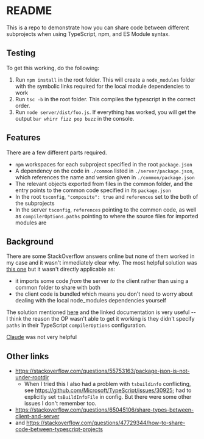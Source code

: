 # README

This is a repo to demonstrate how you can share code between different subprojects
when using TypeScript, npm, and ES Module syntax.

## Testing

To get this working, do the following:
1. Run `npm install` in the root folder.
  This will create a `node_modules` folder with the symbolic links required
  for the local module dependencies to work
2. Run `tsc -b` in the root folder.
  This compiles the typescript in the correct order.
3. Run `node server/dist/foo.js`.
  If everything has worked, you will get the output
  `bar whirr fizz pop buzz` in the console.

## Features

There are a few different parts required.
- `npm` workspaces for each subproject specified in the 
  root `package.json`
- A dependency on the code in `./common` listed in `./server/package.json`,
  which references the name and version given in `./common/package.json`
- The relevant objects exported from files in the common folder, and the
  entry points to the common code specified in its `package.json`
- In the root `tsconfig`, `"composite": true` and `references` set to the
  both of the subprojects
- In the server `tsconfig`, `references` pointing to the common code, 
  as well as `compilerOptions.paths` pointing to where the source files
  for imported modules are


## Background

There are some StackOverflow answers online but none of them worked in my case and
it wasn't immediately clear why. The most helpful solution was
[this one](https://stackoverflow.com/questions/65045106/share-types-between-client-and-server)
but it wasn't directly applicable as:
- it imports some code *from* the server *to* the client rather than using a common folder to share with both
- the client code is bundled which means you don't need to worry about dealing with the local node_modules
  dependencies yourself

The solution mentioned [here](https://stackoverflow.com/questions/63058081/package-json-with-multiple-entrypoints)
and the linked documentation is very useful -- I think the reason the OP wasn't able to get it working
is they didn't specify `paths` in their TypeScript `compilerOptions` configuration.

[Claude](https://claude.ai) was not very helpful  

## Other links
- https://stackoverflow.com/questions/55753163/package-json-is-not-under-rootdir
  - When I tried this I also had a problem with `tsbuildinfo` conflicting, see https://github.com/Microsoft/TypeScript/issues/30925; had to explicitly set `tsBuildInfoFile` in config. But there were some
  other issues I don't remember too.
- https://stackoverflow.com/questions/65045106/share-types-between-client-and-server
- and https://stackoverflow.com/questions/47729344/how-to-share-code-between-typescript-projects
